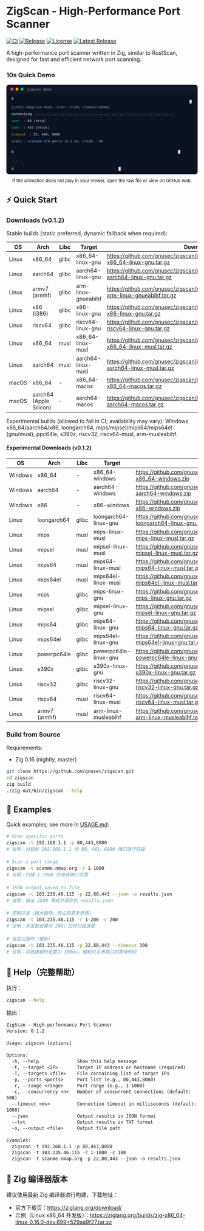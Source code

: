 # ZigScan - High-Performance Port Scanner

[![CI](https://github.com/gnusec/zigscan/actions/workflows/ci.yml/badge.svg)](https://github.com/gnusec/zigscan/actions/workflows/ci.yml)
[![Release](https://github.com/gnusec/zigscan/actions/workflows/release.yml/badge.svg)](https://github.com/gnusec/zigscan/actions/workflows/release.yml)
[![License](https://img.shields.io/github/license/gnusec/zigscan)](LICENSE)
[![Latest Release](https://img.shields.io/github/v/release/gnusec/zigscan)](https://github.com/gnusec/zigscan/releases/latest)

A high-performance port scanner written in Zig, similar to RustScan, designed for fast and efficient network port scanning.

### 10s Quick Demo

<p align="center">
  <img src="assets/cli-demo.svg" alt="zigscan CLI demo animation" />
  <br/>
  <sub>If the animation does not play in your viewer, open the raw file or view on GitHub web.</sub>
  
</p>

## ⚡ Quick Start

### Downloads (v0.1.2)

Stable builds (static preferred, dynamic fallback when required):

| OS | Arch | Libc | Target | Download |
|---|---|---|---|---|
| Linux | x86_64 | glibc | x86_64-linux-gnu | https://github.com/gnusec/zigscan/releases/download/v0.1.2/zigscan-x86_64-linux-gnu.tar.gz |
| Linux | aarch64 | glibc | aarch64-linux-gnu | https://github.com/gnusec/zigscan/releases/download/v0.1.2/zigscan-aarch64-linux-gnu.tar.gz |
| Linux | armv7 (armhf) | glibc | arm-linux-gnueabihf | https://github.com/gnusec/zigscan/releases/download/v0.1.2/zigscan-arm-linux-gnueabihf.tar.gz |
| Linux | x86 (i386) | glibc | x86-linux-gnu | https://github.com/gnusec/zigscan/releases/download/v0.1.2/zigscan-x86-linux-gnu.tar.gz |
| Linux | riscv64 | glibc | riscv64-linux-gnu | https://github.com/gnusec/zigscan/releases/download/v0.1.2/zigscan-riscv64-linux-gnu.tar.gz |
| Linux | x86_64 | musl | x86_64-linux-musl | https://github.com/gnusec/zigscan/releases/download/v0.1.2/zigscan-x86_64-linux-musl.tar.gz |
| Linux | aarch64 | musl | aarch64-linux-musl | https://github.com/gnusec/zigscan/releases/download/v0.1.2/zigscan-aarch64-linux-musl.tar.gz |
| macOS | x86_64 | - | x86_64-macos | https://github.com/gnusec/zigscan/releases/download/v0.1.2/zigscan-x86_64-macos.tar.gz |
| macOS | aarch64 (Apple Silicon) | - | aarch64-macos | https://github.com/gnusec/zigscan/releases/download/v0.1.2/zigscan-aarch64-macos.tar.gz |

Experimental builds (allowed to fail in CI; availability may vary): Windows x86_64/aarch64/x86, loongarch64, mips/mipsel/mips64/mips64el (gnu/musl), ppc64le, s390x, riscv32, riscv64-musl, arm-musleabihf.

#### Experimental Downloads (v0.1.2)

| OS | Arch | Libc | Target | Download |
|---|---|---|---|---|
| Windows | x86_64 | - | x86_64-windows | https://github.com/gnusec/zigscan/releases/download/v0.1.2/zigscan-x86_64-windows.zip |
| Windows | aarch64 | - | aarch64-windows | https://github.com/gnusec/zigscan/releases/download/v0.1.2/zigscan-aarch64-windows.zip |
| Windows | x86 | - | x86-windows | https://github.com/gnusec/zigscan/releases/download/v0.1.2/zigscan-x86-windows.zip |
| Linux | loongarch64 | glibc | loongarch64-linux-gnu | https://github.com/gnusec/zigscan/releases/download/v0.1.2/zigscan-loongarch64-linux-gnu.tar.gz |
| Linux | mips | musl | mips-linux-musl | https://github.com/gnusec/zigscan/releases/download/v0.1.2/zigscan-mips-linux-musl.tar.gz |
| Linux | mipsel | musl | mipsel-linux-musl | https://github.com/gnusec/zigscan/releases/download/v0.1.2/zigscan-mipsel-linux-musl.tar.gz |
| Linux | mips64 | musl | mips64-linux-musl | https://github.com/gnusec/zigscan/releases/download/v0.1.2/zigscan-mips64-linux-musl.tar.gz |
| Linux | mips64el | musl | mips64el-linux-musl | https://github.com/gnusec/zigscan/releases/download/v0.1.2/zigscan-mips64el-linux-musl.tar.gz |
| Linux | mips | glibc | mips-linux-gnu | https://github.com/gnusec/zigscan/releases/download/v0.1.2/zigscan-mips-linux-gnu.tar.gz |
| Linux | mipsel | glibc | mipsel-linux-gnu | https://github.com/gnusec/zigscan/releases/download/v0.1.2/zigscan-mipsel-linux-gnu.tar.gz |
| Linux | mips64 | glibc | mips64-linux-gnu | https://github.com/gnusec/zigscan/releases/download/v0.1.2/zigscan-mips64-linux-gnu.tar.gz |
| Linux | mips64el | glibc | mips64el-linux-gnu | https://github.com/gnusec/zigscan/releases/download/v0.1.2/zigscan-mips64el-linux-gnu.tar.gz |
| Linux | powerpc64le | glibc | powerpc64le-linux-gnu | https://github.com/gnusec/zigscan/releases/download/v0.1.2/zigscan-powerpc64le-linux-gnu.tar.gz |
| Linux | s390x | glibc | s390x-linux-gnu | https://github.com/gnusec/zigscan/releases/download/v0.1.2/zigscan-s390x-linux-gnu.tar.gz |
| Linux | riscv32 | glibc | riscv32-linux-gnu | https://github.com/gnusec/zigscan/releases/download/v0.1.2/zigscan-riscv32-linux-gnu.tar.gz |
| Linux | riscv64 | musl | riscv64-linux-musl | https://github.com/gnusec/zigscan/releases/download/v0.1.2/zigscan-riscv64-linux-musl.tar.gz |
| Linux | armv7 (armhf) | musl | arm-linux-musleabihf | https://github.com/gnusec/zigscan/releases/download/v0.1.2/zigscan-arm-linux-musleabihf.tar.gz |

### Build from Source

Requirements:
- Zig 0.16 (nightly, master)

```bash
git clone https://github.com/gnusec/zigscan.git
cd zigscan
zig build
./zig-out/bin/zigscan --help
```

## 🚀 Examples

Quick examples; see more in [USAGE.md](USAGE.md):

```bash
# Scan specific ports
zigscan -t 192.168.1.1 -p 80,443,8080
# 说明：对目标 192.168.1.1 的 80、443、8080 端口进行扫描

# Scan a port range
zigscan -t scanme.nmap.org -r 1-1000
# 说明：扫描 1-1000 的连续端口范围

# JSON output saved to file
zigscan -t 103.235.46.115 -p 22,80,443 --json -o results.json
# 说明：输出 JSON 格式并保存到 results.json

# 控制并发（越大越快，但占用更多资源）
zigscan -t 103.235.46.115 -r 1-200 -c 200
# 说明：并发数设置为 200，加快扫描速度

# 自定义超时（毫秒）
zigscan -t 103.235.46.115 -p 22,80,443 --timeout 300
# 说明：将连接超时设置为 300ms，缩短对关闭端口的等待时间
```

## 📖 Help（完整帮助）

执行：

```bash
zigscan --help
```

输出：

```
ZigScan - High-performance Port Scanner
Version: 0.1.2

Usage: zigscan [options]

Options:
  -h, --help              Show this help message
  -t, --target <IP>       Target IP address or hostname (required)
  -T, --targets <file>    File containing list of target IPs
  -p, --ports <ports>     Port list (e.g., 80,443,8080)
  -r, --range <range>     Port range (e.g., 1-1000)
  -c, --concurrency <n>   Number of concurrent connections (default: 500)
  --timeout <ms>          Connection timeout in milliseconds (default: 1000)
  --json                  Output results in JSON format
  --txt                   Output results in TXT format
  -o, --output <file>     Output file path

Examples:
  zigscan -t 192.168.1.1 -p 80,443,8080
  zigscan -t 103.235.46.115 -r 1-1000 -c 100
  zigscan -t scanme.nmap.org -p 22,80,443 --json -o results.json
```

## 🔧 Zig 编译器版本

建议使用最新 Zig 编译器进行构建，下载地址：
- 官方下载页：https://ziglang.org/download/
- 示例（Linux x86_64 开发版）：https://ziglang.org/builds/zig-x86_64-linux-0.16.0-dev.699+529aa9f27.tar.xz



